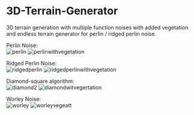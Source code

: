 # 3D-Terrain-Generator
 3D terrain generation with multiple function noises with added vegetation and endless terrain generator for perlin / ridged perlin noise. 
 
Perlin Noise:
</br>
 ![perlin](https://user-images.githubusercontent.com/105114750/203413494-4a2103b1-441b-400c-838a-937770f5d801.JPG)
 ![perlinwithvegetation](https://user-images.githubusercontent.com/105114750/207901974-3f95dbc7-f463-41b3-860f-8223410c70ab.JPG)



Ridged Perlin Noise:
</br>
 ![ridgedperlin](https://user-images.githubusercontent.com/105114750/203413541-83d095bf-ac76-4dec-93a5-d927d6e7ba86.JPG)
 ![ridgedperlinwithvegetation](https://user-images.githubusercontent.com/105114750/207902403-6787db44-81df-41ce-9b35-731f93e11700.JPG)


Diamond-square algorithm:
</br>
 ![diamond2](https://user-images.githubusercontent.com/105114750/203413621-fb93e3b2-13ce-442f-a3e0-a6fe9379e157.JPG)
 ![diamondwitvegertation](https://user-images.githubusercontent.com/105114750/207902131-0f1c2ce4-6459-43b5-b51d-03dfbd9d7ac6.JPG)


Worley Noise:
</br>
 ![worley](https://user-images.githubusercontent.com/105114750/203413669-b5da88be-df01-4b70-8f29-9dde23fe4a91.JPG)
 ![worleyvegeatt](https://user-images.githubusercontent.com/105114750/209327943-a1a57eec-9e34-40fc-a53d-255b8d28fd17.JPG)
